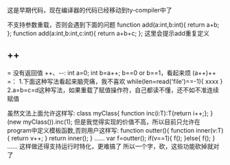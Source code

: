 这是早期代码，现在编译器的代码已经移动到ty-compiler中了


不支持参数重载，否则会遇到下面的问题
function add(a:int,b:int){
    return a+b;
};
function add(a:int,b:int,c:int){
    return a+b+c;
};
这里会提示add重复定义


++
--
=
没有返回值
++、--:
    int a=0;
    int b=a++;
    b==0 or b==1，看起来烦
    (a++)++
=：
    1.下面这种写法看起来脑壳痛，我不喜欢
    while(len=read('file')==-1){
        xxxx
    }
    2.a=b=c=d这种写法，如果重载了赋值操作符，自己都读不懂，还不如不准连续赋值

虽然文法上面允许这样写:
class myClass{
    function inc<T>(i:T):T{return i++;};
}
(new myClass()).inc<int>(1);
但是我觉得实现的价值不高，所以目前只允许在program中定义模板函数,否则用户这样写:
function outter(){
    function inner<T>(v:T){
        return v++;
    }
    return inner();
}
......
var f=outter();
if(v==1){
    f<int>();
}else{
    f<double>();
}
......
这样做还得支持运行时特化，更难搞了
所以一个字，砍，这些功能砍掉就对了